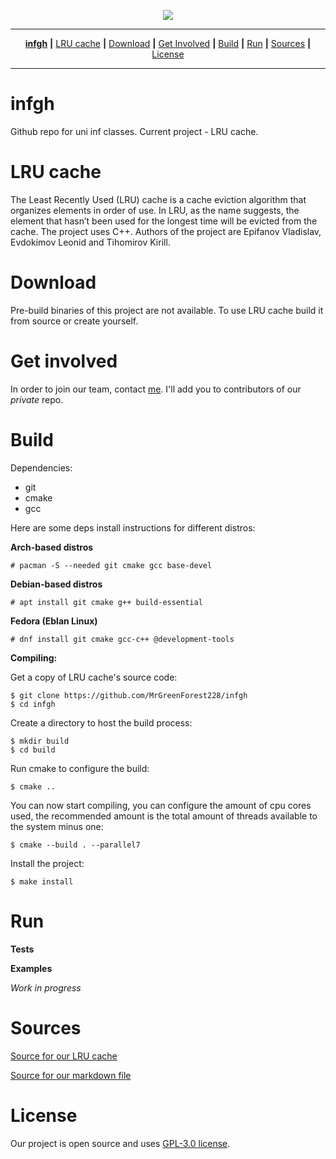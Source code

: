 <p align='center'><img src=https://sun9-67.userapi.com/impg/sUKR1graDiyoOCPe3cx2gHdWHmkTmrEXeZDyMg/rrH4Cb07U0I.jpg?size=827x513&quality=96&sign=49ef7ef1635b3a0538b5e80f350a3223&type=album></p>

---

<p align='center'>
   <a href="#infgh"><b>infgh</b></a> <b>|</b>
   <a href="#lru-cache">LRU cache</a> <b>|</b>
   <a href="#download">Download</a> <b>|</b>
   <a href="#get-involved">Get Involved</a> <b>|</b>
   <a href="#build">Build</a> <b>|</b>
   <a href="#run">Run</a> <b>|</b>
   <a href="#sources">Sources</a> <b>|</b>
   <a href="#license">License</a>
</p>

---

# infgh

Github repo for uni inf classes. Current project - LRU cache.

# LRU cache

The Least Recently Used (LRU) cache is a cache eviction algorithm that organizes elements in order of use. In LRU, as the name suggests, the element that hasn’t been used for the longest time will be evicted from the cache. The project uses C++. Authors of the project are Epifanov Vladislav, Evdokimov Leonid and Tihomirov Kirill.

# Download

Pre-build binaries of this project are not available. To use LRU cache build it from source or create yourself.

# Get involved

In order to join our team, contact [me](https://github.com/MrGreenForest228). I'll add you to contributors of our <i>private</i> repo.

# Build

Dependencies:

- git
- cmake
- gcc

Here are some deps install instructions for different distros:

**Arch-based distros**

    # pacman -S --needed git cmake gcc base-devel

**Debian-based distros**

    # apt install git cmake g++ build-essential

**Fedora (Eblan Linux)**

    # dnf install git cmake gcc-c++ @development-tools

**Compiling:**

Get a copy of LRU cache's source code:

    $ git clone https://github.com/MrGreenForest228/infgh
    $ cd infgh

Create a directory to host the build process:

    $ mkdir build
    $ cd build

Run cmake to configure the build:

    $ cmake ..

You can now start compiling, you can configure the amount of cpu cores used, the recommended amount is the total amount of threads available to the system minus one:

    $ cmake --build . --parallel7

Install the project:

    $ make install

# Run

**Tests**

**Examples**

*Work in progress*

# Sources

[Source for our LRU cache](https://github.com/tilir/cpp-graduate/tree/master)

[Source for our markdown file](https://github.com/Cockatrice/Cockatrice)


# License

Our project is open source and uses [GPL-3.0 license](https://github.com/MrGreenForest228/infgh/blob/main/LICENSE).